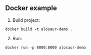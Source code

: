 ## Docker example

1. Build project:

`docker build -t alosaur-demo .`

2. Run:

`docker run -p 8000:8000 alosaur-demo`
